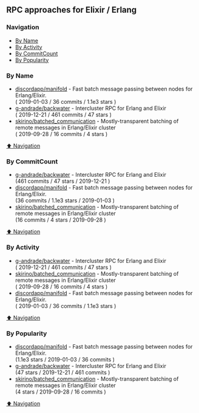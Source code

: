## RPC approaches for Elixir / Erlang

### Navigation

- [By Name](#by-name)
- [By Activity](#by-activity)
- [By CommitCount](#by-commitcount)
- [By Popularity](#by-popularity)

### By Name
<!-- PROJECTS_LIST -->
- [discordapp/manifold](https://github.com/discordapp/manifold) - Fast batch message passing between nodes for Erlang/Elixir. <br/> ( 2019-01-03 / 36 commits / 1.1e3 stars )
- [g-andrade/backwater](https://github.com/g-andrade/backwater) - Intercluster RPC for Erlang and Elixir <br/> ( 2019-12-21 / 461 commits / 47 stars )
- [skirino/batched_communication](https://github.com/skirino/batched_communication) - Mostly-transparent batching of remote messages in Erlang/Elixir cluster <br/> ( 2019-09-28 / 16 commits / 4 stars )
<!-- /PROJECTS_LIST -->

[⬆ Navigation](#navigation)

### By CommitCount
<!-- COMMITCOUNT_LIST -->
- [g-andrade/backwater](https://github.com/g-andrade/backwater) - Intercluster RPC for Erlang and Elixir <br/> (461 commits / 47 stars / 2019-12-21 )
- [discordapp/manifold](https://github.com/discordapp/manifold) - Fast batch message passing between nodes for Erlang/Elixir. <br/> (36 commits / 1.1e3 stars / 2019-01-03 )
- [skirino/batched_communication](https://github.com/skirino/batched_communication) - Mostly-transparent batching of remote messages in Erlang/Elixir cluster <br/> (16 commits / 4 stars / 2019-09-28 )
<!-- /COMMITCOUNT_LIST -->
[⬆ Navigation](#navigation)

### By Activity
<!-- ACTIVITY_LIST -->
- [g-andrade/backwater](https://github.com/g-andrade/backwater) - Intercluster RPC for Erlang and Elixir <br/> ( 2019-12-21 / 461 commits / 47 stars )
- [skirino/batched_communication](https://github.com/skirino/batched_communication) - Mostly-transparent batching of remote messages in Erlang/Elixir cluster <br/> ( 2019-09-28 / 16 commits / 4 stars )
- [discordapp/manifold](https://github.com/discordapp/manifold) - Fast batch message passing between nodes for Erlang/Elixir. <br/> ( 2019-01-03 / 36 commits / 1.1e3 stars )
<!-- /ACTIVITY_LIST -->

[⬆ Navigation](#navigation)

### By Popularity
<!-- POPULARITY_LIST -->
- [discordapp/manifold](https://github.com/discordapp/manifold) - Fast batch message passing between nodes for Erlang/Elixir. <br/> (1.1e3 stars / 2019-01-03 / 36 commits )
- [g-andrade/backwater](https://github.com/g-andrade/backwater) - Intercluster RPC for Erlang and Elixir <br/> (47 stars / 2019-12-21 / 461 commits )
- [skirino/batched_communication](https://github.com/skirino/batched_communication) - Mostly-transparent batching of remote messages in Erlang/Elixir cluster <br/> (4 stars / 2019-09-28 / 16 commits )
<!-- /POPULARITY_LIST -->

[⬆ Navigation](#navigation)
